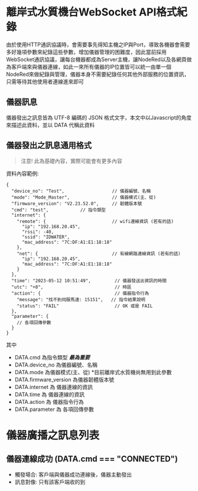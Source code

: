 # 離岸式水質機台WebSocket API格式紀錄

由於使用HTTP通訊協議時，會需要事先得知主機之IP與Port，導致各機器會需要多好幾項參數來紀錄這些參數，增加儀器管理的困難度，因此當前採用WebSocket通訊協議，讓每台機器都成為Server主機，讓NodeRed以及各網頁做為客戶端來與儀器連線，如此一來所有儀器的IP位置皆可以統一由單一個NodeRed來做紀錄與管理，儀器本身不需要紀錄任何其他外部服務的位置資訊，只需等待其他使用者連線進來即可

## 儀器訊息

儀器發出之訊息皆為 UTF-8 編碼的 JSON 格式文字，本文中以Javascript的角度來描述此資料，並以 DATA 代稱此資料

## 儀器發出之訊息通用格式
>注意! 此為基礎內容，實際可能會有更多內容

資料內容範例:
```
{
  "device_no": "Test",                  // 儀器編號、名稱
  "mode": "Mode_Master",                // 儀器模式(主、從)
  "firmware_version": "V2.23.52.0",     // 韌體版本號
  "cmd": "test",            // 指令類型
  "internet": {                         
    "remote": {                         // wifi連線資訊 (若有的話)
      "ip": "192.168.20.45",
      "rssi": -40,
      "ssid": "IDWATER",
      "mac_address": "7C:DF:A1:E1:18:18"
    },
    "net": {                            // 有線網路連線資訊 (若有的話)
      "ip": "192.168.20.45",
      "mac_address": "7C:DF:A1:E1:18:18"
    }
  },
  "time": "2023-05-12 10:51:49",         // 儀器發送出資訊的時間
  "utc": "+8",                           // 時區
  "action": {                            // 儀器指令行為
    "message": "找不到伺服馬達: 15151",   // 指令結果說明
    "status": "FAIL"                     // OK 或是 FAIL
  },
  "parameter": {
    // 各項回傳參數
  }
}
```
其中
* DATA.cmd 為指令類型  ***最為重要***
* DATA.device_no 為儀器編號、名稱
* DATA.mode 為儀器模式(主、從)  *目前離岸式水質機尚無用到此參數
* DATA.firmware_version 為儀器韌體版本號
* DATA.internet 為 儀器連線的資訊
* DATA.time 為 儀器連線的資訊
* DATA.action 為 儀器指令行為
* DATA.parameter 為 各項回傳參數

# 儀器廣播之訊息列表
## 儀器連線成功 (DATA.cmd === "CONNECTED")
* 觸發場合: 客戶端與儀器成功連線後，儀器主動發出
* 訊息對像: 只有該客戶端收的到

